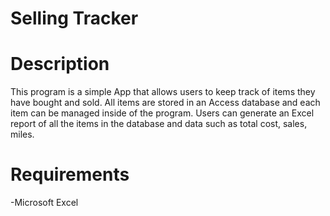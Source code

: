 # Selling Tracker

# Description 
This program is a simple App that allows users to keep track of items they have bought and sold. All items are stored in an Access database and each item can be managed inside of the program. Users can generate an Excel report of all the items in the database and data such as total cost, sales, miles.

# Requirements 
-Microsoft Excel
